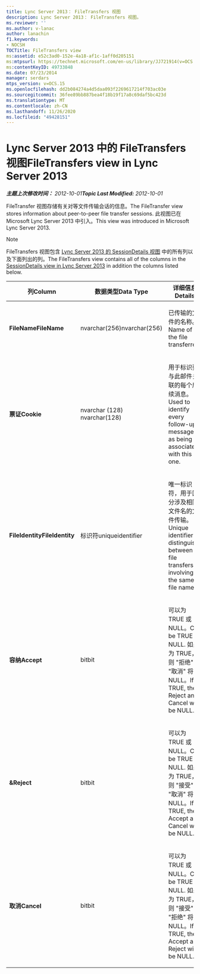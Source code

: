 ```yaml
---
title: Lync Server 2013： FileTransfers 视图
description: Lync Server 2013： FileTransfers 视图。
ms.reviewer: ''
ms.author: v-lanac
author: lanachin
f1.keywords:
- NOCSH
TOCTitle: FileTransfers view
ms:assetid: e52c3ad0-152e-4a18-af1c-1aff0d205151
ms:mtpsurl: https://technet.microsoft.com/en-us/library/JJ721914(v=OCS.15)
ms:contentKeyID: 49733848
ms.date: 07/23/2014
manager: serdars
mtps_version: v=OCS.15
ms.openlocfilehash: dd2b084274a4d5daa093f2269617214f703ac03e
ms.sourcegitcommit: 36fee89bb887bea4f18b19f17a8c69daf5bc423d
ms.translationtype: MT
ms.contentlocale: zh-CN
ms.lasthandoff: 11/26/2020
ms.locfileid: "49428151"
---
```

# <a name="filetransfers-view-in-lync-server-2013"></a><span data-ttu-id="cb8f1-103">Lync Server 2013 中的 FileTransfers 视图</span><span class="sxs-lookup"><span data-stu-id="cb8f1-103">FileTransfers view in Lync Server 2013</span></span>

<div data-xmlns="http://www.w3.org/1999/xhtml">

<div class="topic" data-xmlns="http://www.w3.org/1999/xhtml" data-msxsl="urn:schemas-microsoft-com:xslt" data-cs="https://msdn.microsoft.com/">

<div data-asp="https://msdn2.microsoft.com/asp">



</div>

<div id="mainSection">

<div id="mainBody"><span data-ttu-id="cb8f1-104">

<span> </span></span><span class="sxs-lookup"><span data-stu-id="cb8f1-104">

<span> </span></span></span>

<span data-ttu-id="cb8f1-105">_**主题上次修改时间：** 2012-10-01_</span><span class="sxs-lookup"><span data-stu-id="cb8f1-105">_**Topic Last Modified:** 2012-10-01_</span></span>

<span data-ttu-id="cb8f1-106">FileTransfer 视图存储有关对等文件传输会话的信息。</span><span class="sxs-lookup"><span data-stu-id="cb8f1-106">The FileTransfer view stores information about peer-to-peer file transfer sessions.</span></span> <span data-ttu-id="cb8f1-107">此视图已在 Microsoft Lync Server 2013 中引入。</span><span class="sxs-lookup"><span data-stu-id="cb8f1-107">This view was introduced in Microsoft Lync Server 2013.</span></span>

<div>


> [!NOTE]  
> <span data-ttu-id="cb8f1-108">FileTransfers 视图包含 <A href="lync-server-2013-sessiondetails-view.md">Lync Server 2013 的 SessionDetails 视图</A> 中的所有列以及下面列出的列。</span><span class="sxs-lookup"><span data-stu-id="cb8f1-108">The FileTransfers view contains all of the columns in the <A href="lync-server-2013-sessiondetails-view.md">SessionDetails view in Lync Server 2013</A> in addition the columns listed below.</span></span>



</div>


<table>
<colgroup>
<col style="width: 33%" />
<col style="width: 33%" />
<col style="width: 33%" />
</colgroup>
<thead>
<tr class="header">
<th><span data-ttu-id="cb8f1-109">列</span><span class="sxs-lookup"><span data-stu-id="cb8f1-109">Column</span></span></th>
<th><span data-ttu-id="cb8f1-110">数据类型</span><span class="sxs-lookup"><span data-stu-id="cb8f1-110">Data Type</span></span></th>
<th><span data-ttu-id="cb8f1-111">详细信息</span><span class="sxs-lookup"><span data-stu-id="cb8f1-111">Details</span></span></th>
</tr>
</thead>
<tbody>
<tr class="odd">
<td><p><span data-ttu-id="cb8f1-112"><strong>FileName</strong></span><span class="sxs-lookup"><span data-stu-id="cb8f1-112"><strong>FileName</strong></span></span></p></td>
<td><p><span data-ttu-id="cb8f1-113">nvarchar(256)</span><span class="sxs-lookup"><span data-stu-id="cb8f1-113">nvarchar(256)</span></span></p></td>
<td><p><span data-ttu-id="cb8f1-114">已传输的文件的名称。</span><span class="sxs-lookup"><span data-stu-id="cb8f1-114">Name of the file transferred.</span></span></p></td>
</tr>
<tr class="even">
<td><p><span data-ttu-id="cb8f1-115"><strong>票证</strong></span><span class="sxs-lookup"><span data-stu-id="cb8f1-115"><strong>Cookie</strong></span></span></p></td>
<td><p><span data-ttu-id="cb8f1-116">nvarchar (128) </span><span class="sxs-lookup"><span data-stu-id="cb8f1-116">nvarchar(128)</span></span></p></td>
<td><p><span data-ttu-id="cb8f1-117">用于标识要与此邮件关联的每个后续消息。</span><span class="sxs-lookup"><span data-stu-id="cb8f1-117">Used to identify every follow-up message as being associated with this one.</span></span></p></td>
</tr>
<tr class="odd">
<td><p><span data-ttu-id="cb8f1-118"><strong>FileIdentity</strong></span><span class="sxs-lookup"><span data-stu-id="cb8f1-118"><strong>FileIdentity</strong></span></span></p></td>
<td><p><span data-ttu-id="cb8f1-119">标识符</span><span class="sxs-lookup"><span data-stu-id="cb8f1-119">uniqueidentifier</span></span></p></td>
<td><p><span data-ttu-id="cb8f1-120">唯一标识符，用于区分涉及相同文件名的文件传输。</span><span class="sxs-lookup"><span data-stu-id="cb8f1-120">Unique identifier to distinguish between file transfers involving the same file name.</span></span></p></td>
</tr>
<tr class="even">
<td><p><span data-ttu-id="cb8f1-121"><strong>容纳</strong></span><span class="sxs-lookup"><span data-stu-id="cb8f1-121"><strong>Accept</strong></span></span></p></td>
<td><p><span data-ttu-id="cb8f1-122">bit</span><span class="sxs-lookup"><span data-stu-id="cb8f1-122">bit</span></span></p></td>
<td><p><span data-ttu-id="cb8f1-123">可以为 TRUE 或 NULL。</span><span class="sxs-lookup"><span data-stu-id="cb8f1-123">Can be TRUE or NULL.</span></span> <span data-ttu-id="cb8f1-124">如果为 TRUE，则 "拒绝" 和 "取消" 将为 NULL。</span><span class="sxs-lookup"><span data-stu-id="cb8f1-124">If TRUE, then Reject and Cancel will be NULL.</span></span></p></td>
</tr>
<tr class="odd">
<td><p><span data-ttu-id="cb8f1-125"><strong>&</strong></span><span class="sxs-lookup"><span data-stu-id="cb8f1-125"><strong>Reject</strong></span></span></p></td>
<td><p><span data-ttu-id="cb8f1-126">bit</span><span class="sxs-lookup"><span data-stu-id="cb8f1-126">bit</span></span></p></td>
<td><p><span data-ttu-id="cb8f1-127">可以为 TRUE 或 NULL。</span><span class="sxs-lookup"><span data-stu-id="cb8f1-127">Can be TRUE or NULL.</span></span> <span data-ttu-id="cb8f1-128">如果为 TRUE，则 "接受" 和 "取消" 将为 NULL。</span><span class="sxs-lookup"><span data-stu-id="cb8f1-128">If TRUE, then Accept and Cancel will be NULL.</span></span></p></td>
</tr>
<tr class="even">
<td><p><span data-ttu-id="cb8f1-129"><strong>取消</strong></span><span class="sxs-lookup"><span data-stu-id="cb8f1-129"><strong>Cancel</strong></span></span></p></td>
<td><p><span data-ttu-id="cb8f1-130">bit</span><span class="sxs-lookup"><span data-stu-id="cb8f1-130">bit</span></span></p></td>
<td><p><span data-ttu-id="cb8f1-131">可以为 TRUE 或 NULL。</span><span class="sxs-lookup"><span data-stu-id="cb8f1-131">Can be TRUE or NULL.</span></span> <span data-ttu-id="cb8f1-132">如果为 TRUE，则 "接受" 和 "拒绝" 将为 NULL。</span><span class="sxs-lookup"><span data-stu-id="cb8f1-132">If TRUE, then Accept and Reject will be NULL.</span></span></p></td>
</tr>
</tbody>
</table><span data-ttu-id="cb8f1-133">


</div>

<span> </span>

</div>

</div>

</span><span class="sxs-lookup"><span data-stu-id="cb8f1-133">


</div>

<span> </span>

</div>

</div>

</span></span></div>

